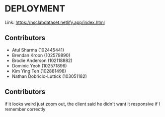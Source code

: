 # DEPLOYMENT
Link: https://nsclabdataset.netlify.app/index.html

## Contributors
- Atul Sharma (102445441)
- Brendan Kroon (102579890)
- Brodie Anderson (102118882)
- Dominic Yeoh (102571896)
- Kim Ying Teh (102881498)
- Nathan Dobricic-Luttick (103051182)

## Contributors
if it looks weird just zoom out, the client said he didn't want it responsive if I remember correctly
